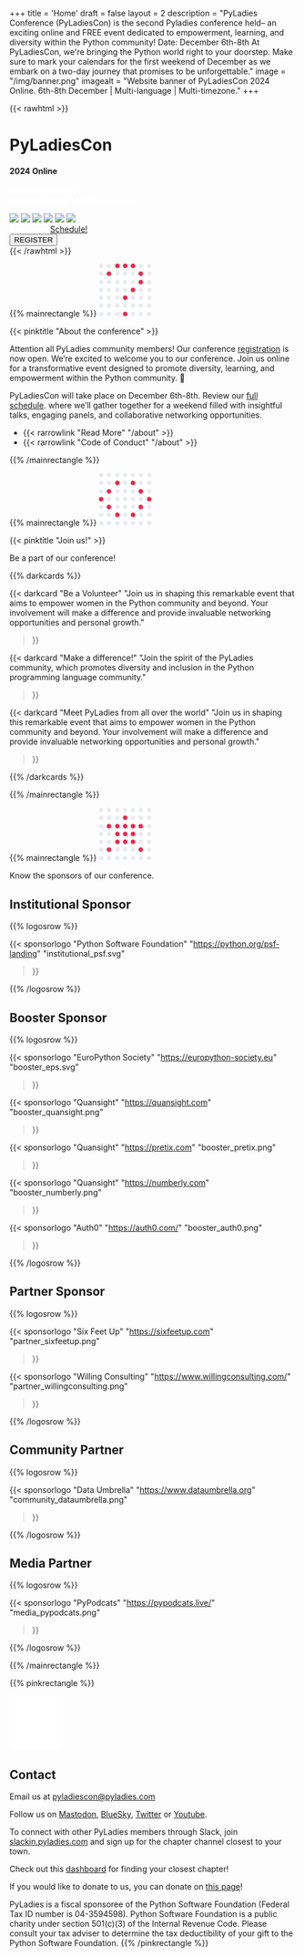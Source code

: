 +++
title = 'Home'
draft = false
layout = 2
description = "PyLadies Conference (PyLadiesCon) is the second Pyladies conference held– an exciting online and FREE event dedicated to empowerment, learning, and diversity within the Python community!  Date: December 6th-8th At PyLadiesCon, we're bringing the Python world right to your doorstep. Make sure to mark your calendars for the first weekend of December as we embark on a two-day journey that promises to be unforgettable."
image = "/img/banner.png"
imagealt = "Website banner of PyLadiesCon 2024 Online. 6th-8th December | Multi-language | Multi-timezone."
+++

{{< rawhtml >}}
<!-- TODO: Update banner -->
<div style="background-image: url('/img/pyladies-wallpaper.png'); background-size: cover; background-position: center;" class="position-relative overflow-hidden p-1 p-md-3 m-md-1 text-start">
  <div class="d-md-flex flex-md-equal w-75 my-md-3 mx-auto align-items-center justify-content-start">
    <div class="col-md-5 p-lg-3 mx-auto my-5">
      <h1 class="display-4 fw-normal pink">PyLadiesCon</h1>
      <h4 class="special-font pink">2024 Online</h4>
      <p class="lead" style="font-weight: bold;color: white;">
        6th-8th December<br>
        Multi-language | Multi-timezone
      </p>
      <div class="social w-100 mx-auto pt-3 text-start">
        <a href="https://fosstodon.org/@pyladiescon"><img class="social-icon" src="/img/icons/mastodon.svg" /></a>
        <a href="https://bsky.app/profile/pyladiescon.bsky.social"><img class="social-icon" src="/img/icons/bluesky.svg" /></a>
        <a href="https://instagram.com/pyladiescon"><img class="social-icon" src="/img/icons/instagram.svg" /></a>
        <a href="https://www.linkedin.com/company/pyladiescon"><img class="social-icon" src="/img/icons/linkedin.svg" /></a>
        <a href="https://twitter.com/pyladiescon"><img class="social-icon" src="/img/icons/x.svg" /></a>
        <a href="https://www.youtube.com/@PyLadiesGlobal"><img class="social-icon" src="/img/icons/youtube.svg" /></a>
      </div>
      <div class="w-100 mt-2 text-start" style=color:#fff>Check the <a class=text-white href=/schedule>Schedule!</a></div>
      <div class="w-100 mt-2 text-start">
        <a href="https://pretix.eu/pyladiescon/2024">
          <button type="button" class="btn btn-pink btn-block mb-2 rainbow rainbow-1" data-toggle="collapse">REGISTER</button>
        </a>
      </div>
    </div>
  </div>
</div>
{{< /rawhtml >}}

{{% mainrectangle %}}
![About Icon class=icon-section](/img/about-icon.png)

{{< pinktitle "About the conference" >}}

Attention all PyLadies community members! Our conference <a href="https://pretix.eu/pyladiescon/2024">registration</a> is now open.
We’re excited to welcome you to our conference.  Join us online
for a transformative event designed to promote diversity, learning, and empowerment
within the Python community.  🎉

PyLadiesCon will take place on December 6th-8th. Review our <a href="/schedule">full schedule</a>.
where we’ll gather together for a weekend filled with insightful talks,
engaging panels, and collaborative networking opportunities.

* {{< rarrowlink "Read More" "/about" >}}
* {{< rarrowlink "Code of Conduct" "/about" >}}

{{% /mainrectangle %}}

{{% mainrectangle %}}
![Join us Icon class=icon-section](/img/details-icon.png)

{{< pinktitle "Join us!" >}}

Be a part of our conference!

{{% darkcards %}}

{{< darkcard
  "Be a Volunteer"
  "Join us in shaping this remarkable event that aims to empower women in the Python community and beyond. Your involvement will make a difference and provide invaluable networking opportunities and personal growth."
  >}}

{{< darkcard
  "Make a difference!"
  "Join the spirit of the PyLadies community, which promotes diversity and inclusion in the Python programming language community."
  >}}

{{< darkcard
  "Meet PyLadies from all over the world"
  "Join us in shaping this remarkable event that aims to empower women in the Python community and beyond. Your involvement will make a difference and provide invaluable networking opportunities and personal growth."
  >}}

{{% /darkcards %}}

{{% /mainrectangle %}}


{{% mainrectangle %}}
![Sponsors=icon-section](/img/sponsors-icon.png)

Know the sponsors of our conference.

##  Institutional Sponsor

{{% logosrow %}}

{{< sponsorlogo
  "Python Software Foundation"
  "https://python.org/psf-landing"
  "institutional_psf.svg"
  >}}

{{% /logosrow %}}

##  Booster Sponsor

{{% logosrow %}}

{{< sponsorlogo
  "EuroPython Society"
  "https://europython-society.eu"
  "booster_eps.svg"
  >}}

{{< sponsorlogo
  "Quansight"
  "https://quansight.com"
  "booster_quansight.png"
  >}}

{{< sponsorlogo
  "Quansight"
  "https://pretix.com"
  "booster_pretix.png"
  >}}

{{< sponsorlogo
  "Quansight"
  "https://numberly.com"
  "booster_numberly.png"
  >}}

{{< sponsorlogo
  "Auth0"
  "https://auth0.com/"
  "booster_auth0.png"
  >}}

{{% /logosrow %}}

##  Partner Sponsor

{{% logosrow %}}

{{< sponsorlogo
  "Six Feet Up"
  "https://sixfeetup.com"
  "partner_sixfeetup.png"
  >}}

{{< sponsorlogo
  "Willing Consulting"
  "https://www.willingconsulting.com/"
  "partner_willingconsulting.png"
  >}}

{{% /logosrow %}}

##  Community Partner

{{% logosrow %}}

{{< sponsorlogo
  "Data Umbrella"
  "https://www.dataumbrella.org"
  "community_dataumbrella.png"
  >}}

{{% /logosrow %}}

##  Media Partner

{{% logosrow %}}

{{< sponsorlogo
  "PyPodcats"
  "https://pypodcats.live/"
  "media_pypodcats.png"
  >}}

{{% /logosrow %}}

{{% /mainrectangle %}}


{{% pinkrectangle %}}

![Contact us Icon class=icon-section](/img/contact-icon.png)

## Contact

Email us at
<a href="mailto:pyladiescon@pyladies.com">pyladiescon@pyladies.com</a>

Follow us on <a href="https://fosstodon.org/@pyladiescon">Mastodon</a>,
<a href="https://bsky.app/profile/pyladiescon.bsky.social">BlueSky</a>,
<a href="https://twitter.com/pyladiescon">Twitter</a> or
<a href="https://www.youtube.com/@PyLadiesGlobal">Youtube</a>.

To connect with other PyLadies members through Slack, join
<a href="https://slackin.pyladies.com">slackin.pyladies.com</a>
and sign up for the chapter channel closest to
your town.

Check out this
<a href="https://reshamas.github.io/the-hidden-depth-of-pyladies/">dashboard</a>
for finding your closest chapter!

If you would like to donate to us, you can donate on
<a href="https://psfmember.org/civicrm/contribute/transact/?reset=1&amp;id=6">this page</a>!

PyLadies is a fiscal sponsoree of the Python Software Foundation (Federal Tax ID number is 04-3594598).   Python Software Foundation is a public charity under section 501(c)(3) of the Internal Revenue Code.  Please consult your tax adviser to determine the tax deductibility of your gift to the Python Software Foundation.
{{% /pinkrectangle %}}
